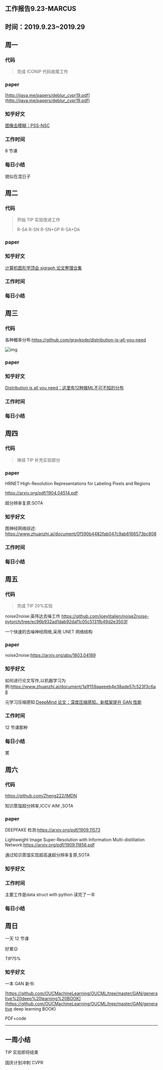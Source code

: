 ## 工作报告9.23-MARCUS

## 时间：2019.9.23~2019.29

## 周一

### 代码

> 完成 ICONIP 代码收尾工作

### paper

[http://jiaya.me/papers/deblur_cvpr19.pdf](http://jiaya.me/papers/deblur_cvpr19.pdf)



### 知乎好文

[图像去模糊：PSS-NSC](https://zhuanlan.zhihu.com/p/81378894)



### 工作时间

8 节课

### 每日小结

貌似在混日子

## 周二

### 代码

> 开始 TIP 实验改进工作
>
> R-SA              R-SN              R-SN+GP              R-SA+DA
>
> 

### paper



### 知乎好文

[计算机图形学顶会 sigraph 论文整理合集](http://kesen.realtimerendering.com/)

### 工作时间



### 每日小结

## 周三

### 代码

各种概率分布:https://github.com/graykode/distribution-is-all-you-need

![img](https://cy-1256894686.cos.ap-beijing.myqcloud.com/cy/2019-09-25-031137.png)

### paper



### 知乎好文

[Distribution is all you need：这里有12种做ML不可不知的分布](https://zhuanlan.zhihu.com/p/83578219)

### 工作时间



### 每日小结

## 周四

### 代码

> 继续 TIP 补充实验部分
>
> 

### paper

HRNET:High-Resolution Representations for Labeling Pixels and Regions

https://arxiv.org/pdf/1904.04514.pdf

超分辨率复原:SOTA

### 知乎好文

图神经网络综述: https://www.zhuanzhi.ai/document/0f590b4482fab047c9ab6166573bc808

### 工作时间



### 每日小结

## 周五

### 代码

>
>
>完成 TIP 20%实验

noise2noise:英伟达去噪工作
https://github.com/joeylitalien/noise2noise-pytorch/tree/ec96b932ad1dab92daf1c05c5131fb49d2e3503f

一个快速的去噪神经网络,采用 UNET 网络结构

### paper

noise2noise:https://arxiv.org/abs/1803.04189

### 知乎好文

如何进行论文写作,以机器学习为例:https://www.zhuanzhi.ai/document/1a1f159aaeeeb4e38ade57c523f3c6a8

元学习压缩感知:[DeepMind 论文：深度压缩感知，新框架提升 GAN 性能](https://zhuanlan.zhihu.com/p/66783753)

### 工作时间

12 节课那种

### 每日小结

累

## 周六

### 代码

https://github.com/Zheng222/IMDN

知识蒸馏超分辨率,ICCV AIM ,SOTA

### paper

DEEPFAKE 检测:https://arxiv.org/pdf/1909.11573

Lightweight Image Super-Resolution with Information
Multi-distillation Network:https://arxiv.org/pdf/1909.11856.pdf

通过知识蒸馏实现超高速超分辨率复原,SOTA

### 知乎好文



### 工作时间

主要工作是data struct with python 读完了一半

### 每日小结

## 周日

一天 12 节课

好累😌

TIP75%

### 知乎好文

一本 GAN 新书:

[https://github.com/OUCMachineLearning/OUCML/tree/master/GAN/generative%20deep%20learning%20BOOK](https://github.com/OUCMachineLearning/OUCML/tree/master/GAN/generative deep learning BOOK)

PDF+code

------

## 一周小结

TIP 实验即将结束

国庆计划冲刺 CVPR